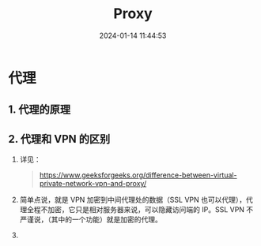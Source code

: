 ﻿---
title: Proxy
date: 2024-01-14 11:44:53
---

# 代理

## 1. 代理的原理

## 2. 代理和 VPN 的区别

1. 详见：

    > https://www.geeksforgeeks.org/difference-between-virtual-private-network-vpn-and-proxy/

2. 简单点说，就是 VPN 加密到中间代理处的数据（SSL VPN 也可以代理），代理全程不加密，它只是相对服务器来说，可以隐藏访问端的 IP。SSL VPN 不严谨说，（其中的一个功能）就是加密的代理。

3. 
